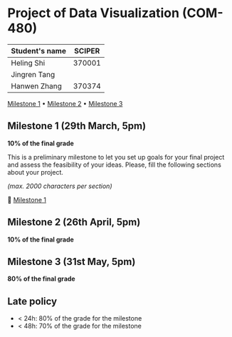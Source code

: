 # Project of Data Visualization (COM-480)

| Student's name | SCIPER |
| -------------- | ------ |
|Heling Shi |370001 |
|Jingren Tang | |
|Hanwen Zhang |370374 |

[Milestone 1](Milestone1.pdf) • [Milestone 2](#milestone-2) • [Milestone 3](#milestone-3)

## Milestone 1 (29th March, 5pm)

**10% of the final grade**

This is a preliminary milestone to let you set up goals for your final project and assess the feasibility of your ideas.
Please, fill the following sections about your project.

*(max. 2000 characters per section)*

🚩 [Milestone 1](Milestone1.pdf)


## Milestone 2 (26th April, 5pm)

**10% of the final grade**


## Milestone 3 (31st May, 5pm)

**80% of the final grade**


## Late policy

- < 24h: 80% of the grade for the milestone
- < 48h: 70% of the grade for the milestone

